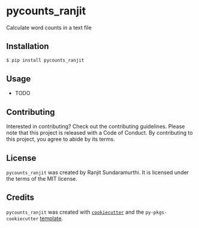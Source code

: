 # pycounts_ranjit

Calculate word counts in a text file

## Installation

```bash
$ pip install pycounts_ranjit
```

## Usage

- TODO

## Contributing

Interested in contributing? Check out the contributing guidelines. Please note that this project is released with a Code of Conduct. By contributing to this project, you agree to abide by its terms.

## License

`pycounts_ranjit` was created by Ranjit Sundaramurthi. It is licensed under the terms of the MIT license.

## Credits

`pycounts_ranjit` was created with [`cookiecutter`](https://cookiecutter.readthedocs.io/en/latest/) and the `py-pkgs-cookiecutter` [template](https://github.com/py-pkgs/py-pkgs-cookiecutter).
